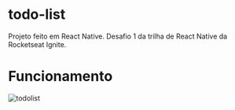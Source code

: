 # todo-list
Projeto feito em React Native. Desafio 1 da trilha de React Native da Rocketseat Ignite.

# Funcionamento
![todolist](https://github.com/GuilhermeAugustoFT/todo-list/assets/49246009/b76cf0d1-816a-4bc4-b012-f4a2e45a6a59)
